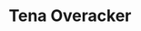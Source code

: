 ---
title: Tena Overacker
qrcode: data:image/png;base64,iVBORw0KGgoAAAANSUhEUgAAAQAAAAEAAQMAAABmvDolAAAABlBMVEX///8AAABVwtN&#43;AAAB80lEQVR42uyYMbKkMAxE2&#43;XAoY/go/hmA9yMo3AEhwQueqtts8PfnehHIwplM7zESDxLwhNPPPG7mEhyBxA3BK7k9kLUf7wXAMDtyL7AsWTf2HU8sAN4ctnTiri9AulJ1qjTmgR8GX8ky0BVnZVcg0ruhkCrSQHtiSfnT0X77UDzQweCvqy01A8C&#43;XJgFKJq8hUKEMj6QelfDqjk5OqRpYpxzO1eAFjw0nsg59CyeCDSvb8sE8DkuTpSACkVptlzPQJnSwCAPLdCTDMgy01Ul2ALmCrgug2mv1LI3NPNADZrSINu7zcvSbcnWgJ0KF2sukp1zLC5/9P99cBU44qwZV/SomMGHp7yAywB0CywI7dkxVW15ks&#43;3u3BPYCpQj9zG4JKlsz7ezAFgOpIkT37lxWUxnyVuQmgNpmfXVANXNr1aguY1NKcfTXy8B4vGrwHgMgjbOiHZw3qgqSUyRTQuqAtv/PnKD&#43;k2RSA7geWNIeS9WU1P9AW0KaDRMQxiaal9db/DEHWgfesl&#43;a&#43;NnAVON41aQIYy8PzYvV7W/Vc5wsTwLkDAc7dZ233FE0BfR/FGjdJ2u&#43;t5K6uvhOwjpaua/DDezAB8JyHZPH4ozM3AYytu5LVFzqH1zGNAefyEGnpflhYsruO1XcAnnjiiZ/xJwAA//92Y7tCJqJ5IAAAAABJRU5ErkJggg==
index: false
private: true
---